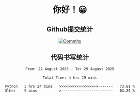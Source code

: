 <div align="center">
<h1>你好！😀</h1>

<h2>Github提交统计</h2>

[![Commits](https://github-readme-stats.ikunshare.com/api?username=ikun0014&include_all_commits=true&locale=cn&show_icons=true&bg_color=0,EC6C6C,FFD479,FFFC79,73FA79,73FDFF,D783FF)](https://github.com/ikun0014)

</div>



<div align="center">
<h2>代码书写统计</h2>
  
<!--START_SECTION:waka-->

```txt
From: 22 August 2025 - To: 29 August 2025

Total Time: 4 hrs 29 mins

Python   3 hrs 24 mins   >>>>>>>>>>>>>>>>>>-------   73.61 %
Other    9 mins          >------------------------   03.24 %
```

<!--END_SECTION:waka-->

</div>
